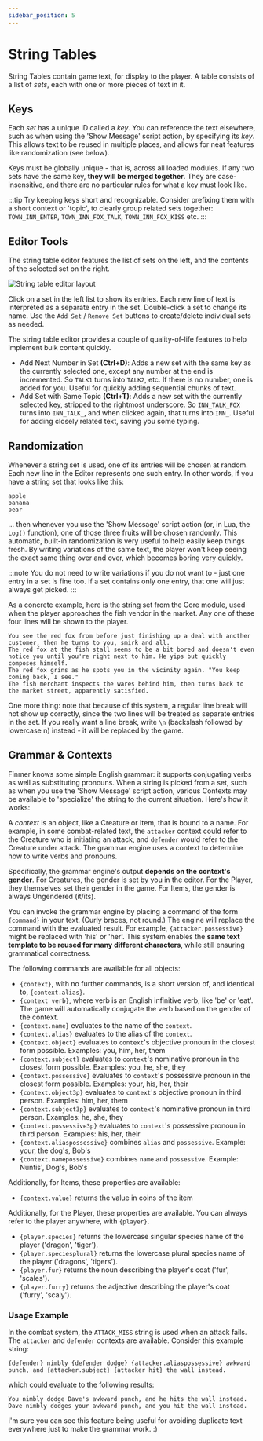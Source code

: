 ```yaml
---
sidebar_position: 5
---
```


# String Tables

String Tables contain game text, for display to the player. A table consists of a list of _sets_, each with one or more pieces of text in it.

## Keys

Each _set_ has a unique ID called a _key_. You can reference the text elsewhere, such as when using the 'Show Message' script action, by specifying its _key_. This allows text to be reused in multiple places, and allows for neat features like randomization (see below).

Keys must be globally unique - that is, across all loaded modules. If any two sets have the same key, **they will be merged together**. They are case-insensitive, and there are no particular rules for what a key must look like.

:::tip
Try keeping keys short and recognizable. Consider prefixing them with a short context or 'topic', to clearly group related sets together: `TOWN_INN_ENTER`, `TOWN_INN_FOX_TALK`, `TOWN_INN_FOX_KISS` etc.
:::

## Editor Tools

The string table editor features the list of sets on the left, and the contents of the selected set on the right.

![String table editor layout](/images/StringEditor.png)

Click on a set in the left list to show its entries. Each new line of text is interpreted as a separate entry in the set. Double-click a set to change its name. Use the `Add Set` / `Remove Set` buttons to create/delete individual sets as needed.

The string table editor provides a couple of quality-of-life features to help implement bulk content quickly.

- Add Next Number in Set **(Ctrl+D)**: Adds a new set with the same key as the currently selected one, except any number at the end is incremented. So `TALK1` turns into `TALK2`, etc. If there is no number, one is added for you. Useful for quickly adding sequential chunks of text.
- Add Set with Same Topic **(Ctrl+T)**: Adds a new set with the currently selected key, stripped to the rightmost underscore. So `INN_TALK_FOX` turns into `INN_TALK_`, and when clicked again, that turns into `INN_`. Useful for adding closely related text, saving you some typing.

## Randomization

Whenever a string set is used, one of its entries will be chosen at random. Each new line in the Editor represents one such entry. In other words, if you have a string set that looks like this:

```
apple
banana
pear
```

... then whenever you use the 'Show Message' script action (or, in Lua, the `Log()` function), one of those three fruits will be chosen randomly. This automatic, built-in randomization is very useful to help easily keep things fresh. By writing variations of the same text, the player won't keep seeing the exact same thing over and over, which becomes boring very quickly.

:::note
You do not need to write variations if you do not want to - just one entry in a set is fine too. If a set contains only one entry, that one will just always get picked.
:::

As a concrete example, here is the string set from the Core module, used when the player approaches the fish vendor in the market. Any one of these four lines will be shown to the player.

```
You see the red fox from before just finishing up a deal with another customer, then he turns to you, smirk and all.
The red fox at the fish stall seems to be a bit bored and doesn't even notice you until you're right next to him. He yips but quickly composes himself.
The red fox grins as he spots you in the vicinity again. "You keep coming back, I see."
The fish merchant inspects the wares behind him, then turns back to the market street, apparently satisfied.
```

One more thing: note that because of this system, a regular line break will not show up correctly, since the two lines will be treated as separate entries in the set. If you really want a line break, write `\n` (backslash followed by lowercase n) instead - it will be replaced by the game.

## Grammar & Contexts

Finmer knows some simple English grammar: it supports conjugating verbs as well as substituting pronouns. When a string is picked from a set, such as when you use the 'Show Message' script action, various Contexts may be available to 'specialize' the string to the current situation. Here's how it works:

A _context_ is an object, like a Creature or Item, that is bound to a name. For example, in some combat-related text, the `attacker` context could refer to the Creature who is initiating an attack, and `defender` would refer to the Creature under attack. The grammar engine uses a context to determine how to write verbs and pronouns.

Specifically, the grammar engine's output **depends on the context's gender**. For Creatures, the gender is set by you in the editor. For the Player, they themselves set their gender in the game. For Items, the gender is always Ungendered (it/its).

You can invoke the grammar engine by placing a command of the form `{command}` in your text. (Curly braces, not round.) The engine will replace the command with the evaluated result. For example, `{attacker.possessive}` might be replaced with 'his' or 'her'. This system enables the **same text template to be reused for many different characters**, while still ensuring grammatical correctness.

The following commands are available for all objects:

- `{context}`, with no further commands, is a short version of, and identical to, `{context.alias}`.
- `{context verb}`, where verb is an English infinitive verb, like 'be' or 'eat'. The game will automatically conjugate the verb based on the gender of the context.
- `{context.name}` evaluates to the name of the `context`.
- `{context.alias}` evaluates to the alias of the `context`.
- `{context.object}` evaluates to `context`'s objective pronoun in the closest form possible. Examples: you, him, her, them
- `{context.subject}` evaluates to `context`'s nominative pronoun in the closest form possible. Examples: you, he, she, they
- `{context.possessive}` evaluates to `context`'s possessive pronoun in the closest form possible. Examples: your, his, her, their
- `{context.object3p}` evaluates to `context`'s objective pronoun in third person. Examples: him, her, them
- `{context.subject3p}` evaluates to `context`'s nominative pronoun in third person. Examples: he, she, they
- `{context.possessive3p}` evaluates to `context`'s possessive pronoun in third person. Examples: his, her, their
- `{context.aliaspossessive}` combines `alias` and `possessive`. Example: your, the dog's, Bob's
- `{context.namepossessive}` combines `name` and `possessive`. Example: Nuntis', Dog's, Bob's

Additionally, for Items, these properties are available:

- `{context.value}` returns the value in coins of the item

Additionally, for the Player, these properties are available. You can always refer to the player anywhere, with `{player}`.

- `{player.species}` returns the lowercase singular species name of the player ('dragon', 'tiger').
- `{player.speciesplural}` returns the lowercase plural species name of the player ('dragons', 'tigers').
- `{player.fur}` returns the noun describing the player's coat ('fur', 'scales').
- `{player.furry}` returns the adjective describing the player's coat ('furry', 'scaly').

### Usage Example

In the combat system, the `ATTACK_MISS` string is used when an attack fails. The `attacker` and `defender` contexts are available. Consider this example string:

```
{defender} nimbly {defender dodge} {attacker.aliaspossessive} awkward punch, and {attacker.subject} {attacker hit} the wall instead.
```

which could evaluate to the following results:

```
You nimbly dodge Dave's awkward punch, and he hits the wall instead.
Dave nimbly dodges your awkward punch, and you hit the wall instead.
```

I'm sure you can see this feature being useful for avoiding duplicate text everywhere just to make the grammar work. :)
